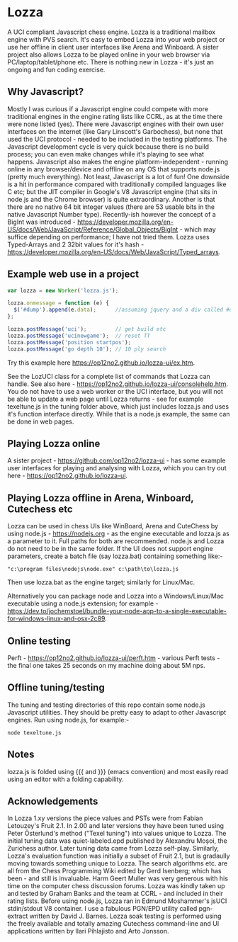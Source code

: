 # Lozza

A UCI compliant Javascript chess engine. Lozza is a traditional mailbox engine with PVS search. It's easy to embed Lozza into your web project or use her offline in client user interfaces like Arena and Winboard. A sister project also allows Lozza to be played online in your web browser via PC/laptop/tablet/phone etc. There is nothing new in Lozza - it's just an ongoing and fun coding exercise. 

## Why Javascript?

Mostly I was curious if a Javascript engine could compete with more traditional engines in the engine rating lists like CCRL, as at the time there were none listed (yes). There were Javascript engines with their own user interfaces on the internet (like Gary Linscott's Garbochess), but none that used the UCI protocol - needed to be included in the testing platforms. The Javascript development cycle is very quick because there is no build process; you can even make changes while it's playing to see what happens. Javascript also makes the engine platform-independent - running online in any browser/device and offline on any OS that supports node.js (pretty much everything). Not least, Javascript is a lot of fun! One downside is a hit in performance compared with traditionally compiled languages like C etc; but the JIT compiler in Google's V8 Javascript engine (that sits in node.js and the Chrome browser) is quite extraordinary. Another is that there are no native 64 bit integer values (there are 53 usable bits in the native Javascript Number type). Recently-ish however the concept of a BigInt was introduced - https://developer.mozilla.org/en-US/docs/Web/JavaScript/Reference/Global_Objects/BigInt - which may suffice depending on performance; I have not tried them. Lozza uses Typed-Arrays and 2 32bit values for it's hash - https://developer.mozilla.org/en-US/docs/Web/JavaScript/Typed_arrays.  

## Example web use in a project

```Javascript
var lozza = new Worker('lozza.js');

lozza.onmessage = function (e) {
  $('#dump').append(e.data);      //assuming jquery and a div called #dump
};

lozza.postMessage('uci');         // get build etc
lozza.postMessage('ucinewgame');  // reset TT
lozza.postMessage('position startpos');
lozza.postMessage('go depth 10'); // 10 ply search
```

Try this example here https://op12no2.github.io/lozza-ui/ex.htm.

See the LozUCI class for a complete list of commands that Lozza can handle. See also here - https://op12no2.github.io/lozza-ui/consolehelp.htm. You do not have to use a web worker or the UCI interface, but you will not be able to update a web page until Lozza returns - see for example texeltune.js in the tuning folder above, which just includes lozza.js and uses it's function interface directly. While that is a node.js example, the same can be done in web pages.

## Playing Lozza online

A sister project - https://github.com/op12no2/lozza-ui - has some example user interfaces for playing and analysing with Lozza, which you can try out here - https://op12no2.github.io/lozza-ui.

## Playing Lozza offline in Arena, Winboard, Cutechess etc

Lozza can be used in chess UIs like WinBoard, Arena and CuteChess by using node.js - https://nodejs.org - as the engine executable and lozza.js as a parameter
to it. Full paths for both are recommended. node.js and Lozza do not need to be in the same folder. If the UI does not support engine parameters, create a batch file (say lozza.bat) containing something like:-

```
"c:\program files\nodejs\node.exe" c:\path\to\lozza.js 
```

Then use lozza.bat as the engine target; similarly for Linux/Mac.  

Alternatively you can package node and Lozza into a Windows/Linux/Mac executable using a node.js extension; for example - https://dev.to/jochemstoel/bundle-your-node-app-to-a-single-executable-for-windows-linux-and-osx-2c89.

## Online testing

Perft - https://op12no2.github.io/lozza-ui/perft.htm - various Perft tests - the final one takes 25 seconds on my machine doing about 5M nps.

## Offline tuning/testing

The tuning and testing directories of this repo contain some node.js Javascript utilities. They should be pretty easy to adapt to other Javascript engines. Run using node.js, for example:-

```
node texeltune.js
```

## Notes

lozza.js is folded using {{{ and }}} (emacs convention) and most easily read using an editor with a folding capability.

## Acknowledgements

In Lozza 1.xy versions the piece values and PSTs were from Fabian Letouzey's Fruit 2.1. In 2.00 and later versions they have been tuned using Peter Österlund's method ("Texel tuning") into values unique to Lozza. The initial tuning data was quiet-labeled.epd published by Alexandru Moșoi, the Zurichess author. Later tuning data came from Lozza self-play. Similarly, Lozza's evaluation function was initially a subset of Fruit 2.1, but is gradaully moving towards something unique to Lozza. The search algorithms etc. are all from the Chess Programming Wiki edited by Gerd Isenberg; which has been - and still is invaluable. Harm Geert Muller was very generous with his time on the computer chess discussion forums. Lozza was kindly taken up and tested by Graham Banks and the team at CCRL - and included in their rating lists. Before using node.js, Lozza ran in Edmund Moshammer's jsUCI stdin/stdout V8 container.  I use a fabulous PGN/EPD utility called pgn-extract written by David J. Barnes. Lozza soak testing is performed using the freely available and totally amazing Cutechess command-line and UI applications written by Ilari Pihlajisto and Arto Jonsson.
